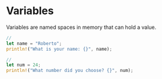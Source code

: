 # Variables

Variables are named spaces in memory that can hold a value.

```rust
//
let name = "Roberto";
println!("What is your name: {}", name);
```
```rust
//
let num = 24;
println!("What number did you choose? {}", num);
```
